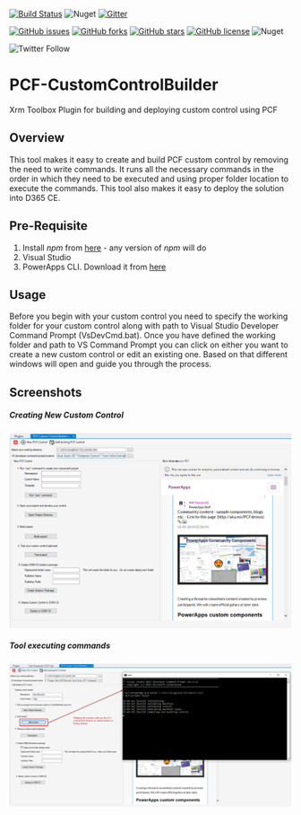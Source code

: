 [![Build Status](https://dev.azure.com/danishnaglekar/GitHub-CI/_apis/build/status/Danz-maveRICK.PCF-CustomControlBuilder?branchName=master)](https://dev.azure.com/danishnaglekar/GitHub-CI/_build/latest?definitionId=1&branchName=master) ![Nuget](https://img.shields.io/nuget/v/Maverick.PCF.Builder) [![Gitter](https://badges.gitter.im/PCF-CustomControlBuilder/community.svg)](https://gitter.im/PCF-CustomControlBuilder/community?utm_source=badge&utm_medium=badge&utm_campaign=pr-badge)

[![GitHub issues](https://img.shields.io/github/issues/Danz-maveRICK/PCF-CustomControlBuilder)](https://github.com/Danz-maveRICK/PCF-CustomControlBuilder/issues)  [![GitHub forks](https://img.shields.io/github/forks/Danz-maveRICK/PCF-CustomControlBuilder)](https://github.com/Danz-maveRICK/PCF-CustomControlBuilder/network)  [![GitHub stars](https://img.shields.io/github/stars/Danz-maveRICK/PCF-CustomControlBuilder)](https://github.com/Danz-maveRICK/PCF-CustomControlBuilder/stargazers)  [![GitHub license](https://img.shields.io/github/license/Danz-maveRICK/PCF-CustomControlBuilder)](https://github.com/Danz-maveRICK/PCF-CustomControlBuilder/blob/master/LICENSE) ![Nuget](https://img.shields.io/nuget/dt/Maverick.PCF.Builder)

![Twitter Follow](https://img.shields.io/twitter/follow/DanzMaverick?style=social)

# PCF-CustomControlBuilder
Xrm Toolbox Plugin for building and deploying custom control using PCF

## Overview
This tool makes it easy to create and build PCF custom control by removing the need to write commands. 
It runs all the necessary commands in the order in which they need to be executed and using proper folder location to execute the commands. 
This tool also makes it easy to deploy the solution into D365 CE.

## Pre-Requisite
1. Install _npm_ from [here](https://nodejs.org/en/) - any version of _npm_ will do
2. Visual Studio
3. PowerApps CLI. Download it from [here](https://aka.ms/PowerAppsCLI)

## Usage
Before you begin with your custom control you need to specify the working folder for your custom control along with path to Visual Studio Developer Command Prompt (VsDevCmd.bat).
Once you have defined the working folder and path to VS Command Prompt you can click on either you want to create a new custom control or edit an existing one. 
Based on that different windows will open and guide you through the process.

## Screenshots

##### Creating New Custom Control
![Control Home](docs/Control-Home.png)

##### Tool executing commands
![Control Running C L I](docs/Control-RunningCLI.png)
